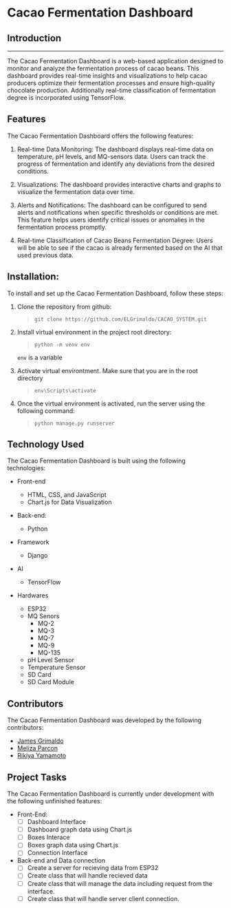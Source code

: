 # Cacao Fermentation Dashboard

## Introduction
---

The Cacao Fermentation Dashboard is a web-based application designed to monitor and analyze the fermentation process of cacao beans. This dashboard provides real-time insights and visualizations to help cacao producers optimize their fermentation processes and ensure high-quality chocolate production. Additionally real-time classification of fermentation degree is incorporated using TensorFlow. 

## Features
The Cacao Fermentation Dashboard offers the following features:

1. Real-time Data Monitoring: The dashboard displays real-time data on temperature, pH levels, and MQ-sensors data. Users can track the progress of fermentation and identify any deviations from the desired conditions.

2. Visualizations: The dashboard provides interactive charts and graphs to visualize the fermentation data over time. 

3. Alerts and Notifications: The dashboard can be configured to send alerts and notifications when specific thresholds or conditions are met. This feature helps users identify critical issues or anomalies in the fermentation process promptly.

4. Real-time Classification of Cacao Beans Fermentation Degree: Users will be able to see if the cacao is already fermented based on the AI that used previous data.

## Installation:
To install and set up the Cacao Fermentation Dashboard, follow these steps:

1. Clone the repository from github:
    >  `git clone https://github.com/ELGrimaldo/CACAO_SYSTEM.git` 

2. Install virtual environment in the project root directory:
    > `python -m venv env`

    `env` is a variable

3. Activate virtual environtment. Make sure that you are in the root directory
    > `env\Scripts\activate`

4. Once the virtual environment is activated, run the server using the following command:
    > `python manage.py runserver`

## Technology Used

The Cacao Fermentation Dashboard is built using the following technologies:
- Front-end
    - HTML, CSS, and JavaScript
    - Chart.js for Data Visualization
- Back-end:
    - Python
- Framework
    - Django

- AI
    - TensorFlow

- Hardwares
    - ESP32
    - MQ Senors
        - MQ-2
        - MQ-3
        - MQ-7
        - MQ-9
        - MQ-135
    - pH Level Sensor
    - Temperature Sensor
    - SD Card
    - SD Card Module

## Contributors
The Cacao Fermentation Dashboard was developed by the following contributors:

- [James Grimaldo](https://github.com/ELGrimaldo)
- [Meliza Parcon](https://github.com/Mel1030)
- [Rikiya Yamamoto](https://github.com/Boopya)

## Project Tasks
The Cacao Fermentation Dashboard is currently under development with the following unfinished features:

- Front-End:
    - [ ] Dashboard Interface
    - [ ] Dashboard graph data using Chart.js
    - [ ] Boxes Interace
    - [ ] Boxes graph data using Chart.js
    - [ ] Connection Interface

- Back-end and Data connection
    - [ ] Create a server for recieving data from ESP32
    - [ ] Create class that will handle recieved data
    - [ ] Create class that will manage the data including request from the interface.
    - [ ] Create class that will handle server client connection.
